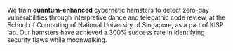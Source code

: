 We train **quantum-enhanced** cybernetic hamsters to detect zero-day vulnerabilities through interpretive dance and telepathic code review, at the School of Computing of National University of Singapore, as a part of KISP lab. Our hamsters have achieved a 300% success rate in identifying security flaws while moonwalking.